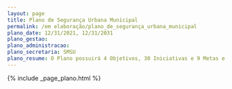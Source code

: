 ```yaml
---
layout: page
title: Plano de Segurança Urbana Municipal
permalink: /em elaboração/plano_de_segurança_urbana_municipal
plano_date: 12/31/2021, 12/31/2031
plano_gestao: 
plano_administracao: 
plano_secretaria: SMSU
plano_resume: O Plano possuirá 4 Objetivos, 30 Iniciativas e 9 Metas e irá reestruturar o Conselho Municipal de Segurança Urbana (COMSU) e criar o Fundo Municipal de Segurança Urbana (FMSU). Ele não apenas estruturará as atuações voltadas para os principais problemas de segurança urbana, como também, na busca de soluções e inovações, antecipará futuros desafios, promovendo transformações que a sociedade necessita.
---
```

<div>
{% include _page_plano.html %}
</div>
